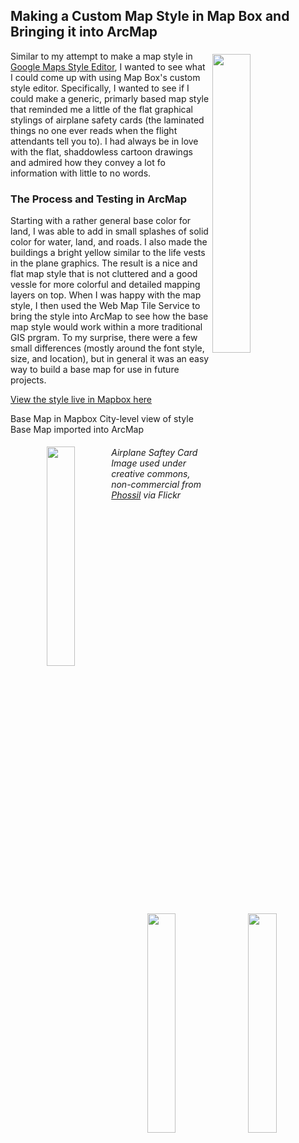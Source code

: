 ## Making a Custom Map Style in Map Box and Bringing it into ArcMap
<img style="float:right; padding:5px;" src="https://live.staticflickr.com/4054/5157988485_6e474d60d8_c.jpg" width="35%" />Similar to my attempt to make a map style in <a href="https://mrfochs.github.io/Portfolio/Lab1/google_map" tagret="_blank">Google Maps Style Editor</a>, I wanted to see what I could come up with using Map Box's custom style editor. Specifically, I wanted to see if I could make a generic, primarly based map style that reminded me a little of the flat graphical stylings of airplane safety cards (the laminated things no one ever reads when the flight attendants tell you to). I had always be in love with the flat, shaddowless cartoon drawings and admired how they convey a lot fo information with little to no words.

### The Process and Testing in ArcMap
Starting with a rather general base color for land, I was able to add in small splashes of solid color for water, land, and roads. I also made the buildings a bright yellow similar to the life vests in the plane graphics. The result is a nice and flat map style that is not cluttered and a good vessle for more colorful and detailed mapping layers on top. When I was happy with the map style, I then used the Web Map Tile Service to bring the style into ArcMap to see how the base map style would work within a more traditional GIS prgram. To my surprise, there were a few small differences (mostly around the font style, size, and location), but in general it was an easy way to build a base map for use in future projects.

<p><a href="https://api.mapbox.com/styles/v1/mrfochs/ck8dk09d50w3c1imw424piur5.html?fresh=true&title=view&access_token=pk.eyJ1IjoibXJmb2NocyIsImEiOiJjazgzZm5nMHgxNDIzM2VvY2Z5MGN6aW05In0.ClDFxaQ_q0OcVyXWNEreiA" target="_blank">View the style live in Mapbox here</a></p>

<p>Base Map in Mapbox                              City-level view of style                                 Base Map imported into ArcMap</p>
<center><img style="float:left; padding:5px;" src="https://mrfochs.github.io/Portfolio/Lab2/mapbox_style.PNG" width="30%" />
<img style="float:left; padding:5px;" src="https://mrfochs.github.io/Portfolio/Lab2/mapbox_style.PNG" width="30%" />
<img style="float:left; padding:5px;" src="https://mrfochs.github.io/Portfolio/Lab2/mapbox_style_in_arcmap.PNG" width="30%" /></center>

###### *Airplane Saftey Card Image used under creative commons, non-commercial from <a href="https://www.flickr.com/photos/phossil/5157988485" target="_blank">Phossil</a> via Flickr*
